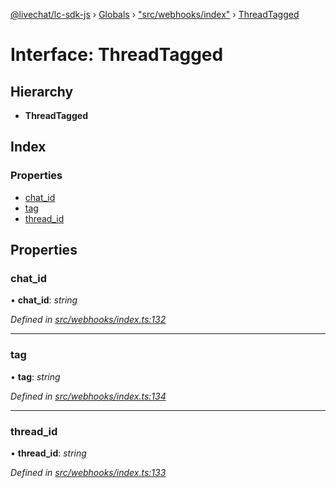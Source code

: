 [@livechat/lc-sdk-js](../README.md) › [Globals](../globals.md) › ["src/webhooks/index"](../modules/_src_webhooks_index_.md) › [ThreadTagged](_src_webhooks_index_.threadtagged.md)

# Interface: ThreadTagged

## Hierarchy

* **ThreadTagged**

## Index

### Properties

* [chat_id](_src_webhooks_index_.threadtagged.md#chat_id)
* [tag](_src_webhooks_index_.threadtagged.md#tag)
* [thread_id](_src_webhooks_index_.threadtagged.md#thread_id)

## Properties

###  chat_id

• **chat_id**: *string*

*Defined in [src/webhooks/index.ts:132](https://github.com/livechat/lc-sdk-js/blob/e25bbbb/src/webhooks/index.ts#L132)*

___

###  tag

• **tag**: *string*

*Defined in [src/webhooks/index.ts:134](https://github.com/livechat/lc-sdk-js/blob/e25bbbb/src/webhooks/index.ts#L134)*

___

###  thread_id

• **thread_id**: *string*

*Defined in [src/webhooks/index.ts:133](https://github.com/livechat/lc-sdk-js/blob/e25bbbb/src/webhooks/index.ts#L133)*
